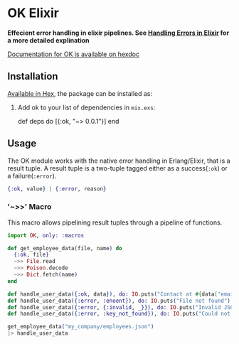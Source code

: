 # OK Elixir

**Effecient error handling in elixir pipelines. See [Handling Errors in Elixir](http://insights.workshop14.io/2015/10/18/handling-errors-in-elixir-no-one-say-monad.html) for a more detailed explination**

[Documentation for OK is available on hexdoc](https://hexdocs.pm/ok)

## Installation

[Available in Hex](https://hex.pm/docs/publish), the package can be installed as:

  1. Add ok to your list of dependencies in `mix.exs`:

        def deps do
          [{:ok, "~> 0.0.1"}]
        end

## Usage

The OK module works with the native error handling in Erlang/Elixir, that is a result tuple.
A result tuple is a two-tuple tagged either as a success(`:ok`) or a failure(`:error`).

```elixir
{:ok, value} | {:error, reason}
```

### '~>>' Macro

This macro allows pipelining result tuples through a pipeline of functions.

```elixir
import OK, only: :macros

def get_employee_data(file, name) do
  {:ok, file}
  ~>> File.read
  ~>> Poison.decode
  ~>> Dict.fetch(name)
end

def handle_user_data({:ok, data}), do: IO.puts("Contact at #{data["email"]}")
def handle_user_data({:error, :enoent}), do: IO.puts("File not found")
def handle_user_data({:error, {:invalid, _}}), do: IO.puts("Invalid JSON")
def handle_user_data({:error, :key_not_found}), do: IO.puts("Could not find employee")

get_employee_data("my_company/employees.json")
|> handle_user_data
```
